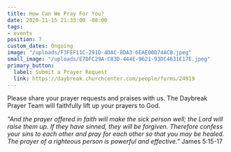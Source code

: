 ```yaml
---
title: How Can We Pray For You?
date: 2020-11-15 21:33:00 -08:00
tags:
- events
position: 7
custom_dates: Ongoing
image: "/uploads/F3FEF11C-291D-4DAC-8DA3-6EAE00D74ACB.jpeg"
small_image: "/uploads/E7DFC29A-C83D-444E-9621-93DC4631E17E.jpeg"
primary_button:
  label: Submit a Prayer Request
  link: https://daybreak.churchcenter.com/people/forms/24919
---
```


Please share your prayer requests and praises with us.
The Daybreak Prayer Team will faithfully lift up your prayers to God.  




*"And the prayer offered in faith will make the sick person well; the Lord will raise them up. If they have sinned, they will be forgiven. Therefore confess your sins to each other and pray for each other so that you may be healed.  The prayer of a righteous person is powerful and effective."*   James 5:15-17